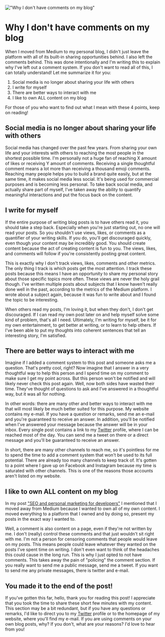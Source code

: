 !["Why I don't have comments on my blog"](/images/articles/heart-zero-likes.jpeg)

# Why I don't have comments on my blog

When I moved from Medium to my personal blog, I didn't just leave the platform with all of its built-in sharing 
opportunities behind. I also left the comments behind. This was done intentionally and I'm writing this to explain 
why I've left out a comment system. If you don't want to read all of this, I can totally understand! 
Let me summarize it for you:

1. Social media is no longer about sharing your life with others
2. I write for myself
3. There are better ways to interact with me
4. I like to own ALL content on my blog

For those of you who want to find out what I mean with these 4 points, keep on reading!

## Social media is no longer about sharing your life with others
Social media has changed over the past few years. From sharing your own life and your interests with others to 
reaching the most people in the shortest possible time. I'm personally not a huge fan of reaching X amount of 
likes or receiving Y amount of comments. Receiving a single thoughtful comment means a lot more than 
receiving a thousand emoji comments. Reaching many people helps you to build a brand quite easily, 
but at the same time, it makes social media less social. It's being used for commercial purposes and is 
becoming less personal. To take back social media, and actually share part of myself, 
I've taken away the ability to quantify meaningful interactions and put the focus back on the content.

## I write for myself
If the entire purpose of writing blog posts is to have others read it, you should take a step back. 
Especially when you're just starting out, no one will read your posts. So you shouldn't use views, likes, or 
comments as a quantifier of your writing skills. If you do, you'll get discouraged quickly, even though your content may be 
incredibly good. You should create content because the act of creating content is fun to you. 
The views, likes, and comments will follow if you're consistently posting great content.

This is exactly why I don't track views, likes, comments and other metrics. The only thing I track is which 
posts get the most attention. I track these posts because this means I have an opportunity to share my personal 
story about those specific topics more often. These views are never the holy grail though. I've written multiple 
posts about subjects that I know haven't really done well in the past, according to the metrics of the Medium platform. 
I wrote about a subject again, because it was fun to write about and I found the topic to be interesting. 

When others read my posts, I'm loving it, but when they don't, I don't get discouraged. 
If I can read my own post later on and help myself solve some kind of problem, that's all I need. 
Ultimately, I'm writing for myself, be it for my own entertainment, to get better at writing, or to learn to help others. 
If I've been able to put my thoughts into coherent sentences that tell an interesting story, I'm satisfied. 

## There are better ways to interact with me
Imagine if I added a comment system to this post and someone asks me a question. That's pretty cool, right? 
Now imagine that I answer in a very thoughtful way to help this person and I spend time on my comment to make 
sure I get my point across. But this person won't be notified and will likely never check this post again. 
Well, now both sides have wasted their time. They've thought of questions to ask and I've answered in a thoughtful way, 
but it was all for nothing. 

In other words: there are many other and better ways to interact with me that will most likely be much better 
suited for this purpose. My website contains my e-mail. If you have a question or remarks, send me an e-mail and 
you're guaranteed to receive an answer. In addition, you'll be notified when I've answered your message 
because the answer will be in your inbox. Every single post contains a link to my 
[Twitter](https://twitter.com/RJElsinga)  profile, where I can be reached most of the day. 
You can send me a tweet on there or a direct message and you'll be guaranteed to receive an answer. 

In short, there are many other channels to reach me, so it's pointless for me to spend the time to add a 
comment system that won't be used to its full potential. There are already too many channels to keep track of. 
It's gotten to a point where I gave up on Facebook and Instagram because my time is saturated with other channels. 
This is one of the reasons those accounts aren't listed on my website. 

## I like to own ALL content on my blog
In my post ["SEO and personal marketing for developers"](/articles/seo-and-personal-marketing-for-developers) 
I mentioned that I moved away from Medium because I wanted to own all of my own content. 
I moved everything to a platform that I owned and by doing so, present my posts in the exact way I wanted to.

Well, a comment is also content on a page, even if they're not written by me. I don't (really) control these 
comments and that just wouldn't sit right with me. I'm not a person for censoring comments that people would 
leave on my posts. This means people could leave whatever they wanted on the posts I've spent time on writing. 
I don't even want to think of the headaches this could cause in the long run. 
This is why I just opted to not have comments. This takes away the pain of "policing" the comment section. 
If you really want to send me a public message, send me a tweet. If you want to send me any private messages, 
there is twitter and e-mail. 

## You made it to the end of the post!
If you've gotten this far, hello, thank you for reading this post! I appreciate that you took the time to share 
these short few minutes with my content. This section may be a bit redundant, but if you have any questions or remarks, 
I'd like to direct you to my [Twitter](https://twitter.com/RJElsinga) profile or to the homepage of my website, 
where you'll find my e-mail. If you are using comments on your own blog posts, why? 
If you don't, what are your reasons? I'd love to hear from you! 
